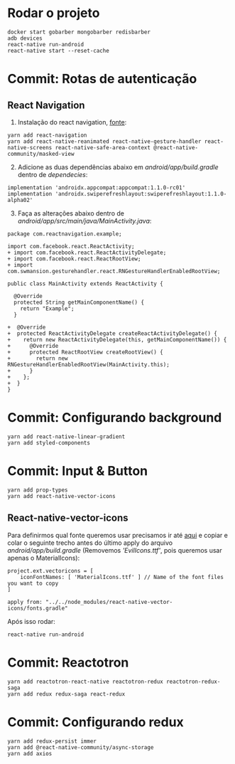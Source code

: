 # Rodar o projeto

```
docker start gobarber mongobarber redisbarber
adb devices
react-native run-android
react-native start --reset-cache
```

# Commit: Rotas de autenticação

## React Navigation

1. Instalação do react navigation, [fonte](https://reactnavigation.org/docs/en/4.x/getting-started.html):

```
yarn add react-navigation
yarn add react-native-reanimated react-native-gesture-handler react-native-screens react-native-safe-area-context @react-native-community/masked-view
```

2. Adicione as duas dependências abaixo em _android/app/build.gradle_ dentro de _dependecies_:

```
implementation 'androidx.appcompat:appcompat:1.1.0-rc01'
implementation 'androidx.swiperefreshlayout:swiperefreshlayout:1.1.0-alpha02'
```

3. Faça as alterações abaixo dentro de _android/app/src/main/java/MainActivity.java_:

```
package com.reactnavigation.example;

import com.facebook.react.ReactActivity;
+ import com.facebook.react.ReactActivityDelegate;
+ import com.facebook.react.ReactRootView;
+ import com.swmansion.gesturehandler.react.RNGestureHandlerEnabledRootView;

public class MainActivity extends ReactActivity {

  @Override
  protected String getMainComponentName() {
    return "Example";
  }

+  @Override
+  protected ReactActivityDelegate createReactActivityDelegate() {
+    return new ReactActivityDelegate(this, getMainComponentName()) {
+      @Override
+      protected ReactRootView createRootView() {
+        return new RNGestureHandlerEnabledRootView(MainActivity.this);
+      }
+    };
+  }
}
```

# Commit: Configurando background

```
yarn add react-native-linear-gradient
yarn add styled-components
```

# Commit: Input & Button

```
yarn add prop-types
yarn add react-native-vector-icons
```

## React-native-vector-icons

Para definirmos qual fonte queremos usar precisamos ir até [aqui](https://github.com/oblador/react-native-vector-icons#android) e copiar e colar o seguinte trecho antes do último apply do arquivo _android/app/build.gradle_ (Removemos _'EvilIcons.ttf'_, pois queremos usar apenas o MaterialIcons):

```
project.ext.vectoricons = [
    iconFontNames: [ 'MaterialIcons.ttf' ] // Name of the font files you want to copy
]

apply from: "../../node_modules/react-native-vector-icons/fonts.gradle"
```

Após isso rodar:

```
react-native run-android
```

# Commit: Reactotron

```
yarn add reactotron-react-native reactotron-redux reactotron-redux-saga
yarn add redux redux-saga react-redux
```

# Commit: Configurando redux

```
yarn add redux-persist immer
yarn add @react-native-community/async-storage
yarn add axios
```
